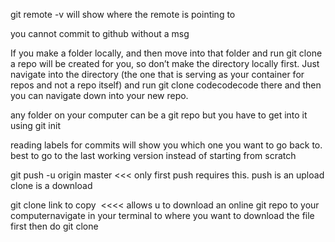 git remote -v will show where the remote is pointing to

you cannot commit to github without a msg

If you make a folder locally, and then move into that folder and run git clone a repo will be created for you, so don’t make the directory locally first. Just navigate into the directory (the one that is serving as your container for repos and not a repo itself) and run git clone codecodecode there and then you can navigate down into your new repo.

any folder on your computer can be a git repo but you have to get into it using git init

reading labels for commits will show you which one you want to go back to. best to go to the last working version instead of starting from scratch

git push -u origin master <<< only first push requires this. push is an upload clone is a download

git clone link to copy  <<<< allows u to download an online git repo to your computernavigate in your terminal to where you want to download the file first then do git clone
